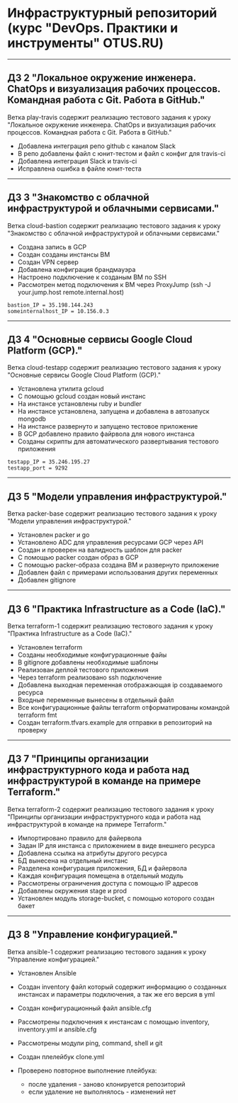 # Инфраструктурный репозиторий (курс "DevOps. Практики и инструменты" OTUS.RU)

------
## ДЗ 2 "Локальное окружение инженера. ChatOps и визуализация рабочих процессов. Командная работа с Git. Работа в GitHub."

Ветка play-travis содержит реализацию тестового задания к уроку "Локальное окружение инженера. ChatOps и визуализация рабочих процессов. Командная работа с Git. Работа в GitHub." 

* Добавлена интеграция репо github с каналом Slack
* В репо добавлены файл с юнит-тестом и файл с конфиг для travis-ci
* Добавлена интеграция Slack и travis-ci
* Исправлена ошибка в файле юнит-теста 

------
## ДЗ 3 "Знакомство с облачной инфраструктурой и облачными сервисами."

Ветка cloud-bastion содержит реализацию тестового задания к уроку "Знакомство с облачной инфраструктурой и облачными сервисами."

* Создана запись в GCP
* Создан созданы инстансы ВМ
* Создан VPN сервер
* Добавлена конфиграция брандмауэра
* Настроено подключение к созданым ВМ по SSH
* Рассмотрен метод подключения к ВМ через ProxyJump (ssh -J your.jump.host remote.internal.host)

```
bastion_IP = 35.198.144.243
someinternalhost_IP = 10.156.0.3
```

------
## ДЗ 4 "Основные сервисы Google Cloud Platform (GCP)."

Ветка cloud-testapp содержит реализацию тестового задания к уроку "Основные сервисы Google Cloud Platform (GCP)." 

* Установлена утилита gcloud
* С помощью gcloud создан новый инстанс
* На инстансе установлены ruby и bundler
* На инстансе установлена, запущена и добавлена в автозапуск mongodb
* На инстансе развернуто и запущено тестовое приложение 
* В GCP добавлено правило файрвола для нового инстанса 
* Созданы скрипты для автоматического развертывания тестового приложения
```
testapp_IP = 35.246.195.27
testapp_port = 9292
```

------
## ДЗ 5 "Модели управления инфраструктурой."

Ветка packer-base содержит реализацию тестового задания к уроку "Модели управления инфраструктурой." 

* Установлен packer и go
* Установлено ADC для управления ресурсами GCP через API
* Создан и проверен на валидность шаблон для packer
* С помощью packer создан образ в GCP
* C помощью packer-образа создана ВМ и развернуто приложение
* Добавлен файл с примерами использования других переменных
* Добавлен gitignore

------
## ДЗ 6 "Практика Infrastructure as a Code (IaC)."

Ветка terraform-1 содержит реализацию тестового задания к уроку "Практика Infrastructure as a Code (IaC)."

* Установлен terraform
* Созданы необходимые конфигурационные файы
* В gitignore добавлены необходимые шаблоны
* Реализован деплой тестового приложения 
* Через terraform реализовано ssh подключение
* Добавлена выходная переменная отображающая ip создаваемого ресурса
* Входные переменные вынесены в отдельный файл
* Все конфигурационные файлы terraform отформатированы командой terraform fmt
* Создан terraform.tfvars.example для отправки в репозиторий на проверку

------
## ДЗ 7 "Принципы организации инфраструктурного кода и работа над инфраструктурой в команде на примере Terraform."

Ветка terraform-2 содержит реализацию тестового задания к уроку "Принципы организации инфраструктурного кода и работа над инфраструктурой в команде на примере Terraform."

* Импортировано правило для файервола
* Задан IP для инстанса с приложением в виде внешнего ресурса
* Добавлена ссылка на атрибуты другого ресурса
* БД вынесена на отдельный инстанс
* Разделена конфигурация приложения, БД и файервола
* Каждая конфигурация помещена в отдельный модуль
* Рассмотрены ограничения доступа с помощью IP адресов
* Добавлены окружения stage и prod
* Установлен модуль storage-bucket, с помощью которого создан бакет 

------
## ДЗ 8 "Управление конфигурацией."

Ветка ansible-1 содержит реализацию тестового задания к уроку "Управление конфигурацией."

* Установлен Ansible
* Создан inventory файл который содержит информацию о созданных инстансах и параметры подключения, а так же его версия в yml
* Создан конфигурационный файл ansible.cfg
* Рассмотрены подключения к инстансам с помощью inventory, inventory.yml и ansible.cfg
* Рассмотрены модули ping, command, shell и git
* Создан плелейбук clone.yml
* Проверено повторное выполнение плейбука:

    * после удаления - заново клонируется репозиторий
    * если удаление не выполнялось - изменений нет
